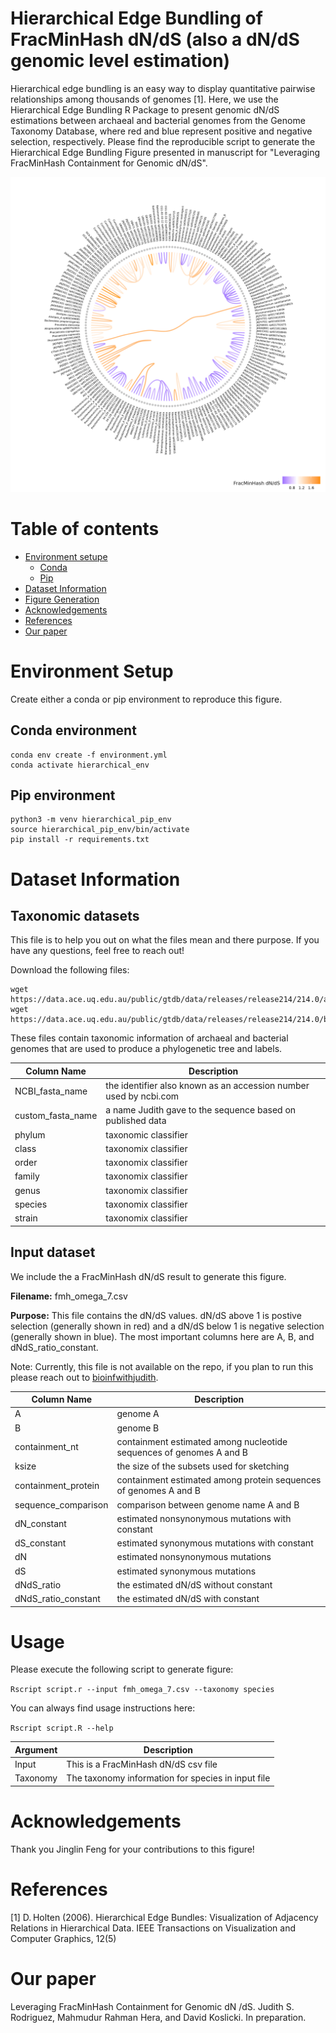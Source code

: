 # Hierarchical Edge Bundling of FracMinHash dN/dS (also a dN/dS genomic level estimation)

Hierarchical edge bundling is an easy way to display quantitative pairwise relationships among thousands of genomes [1]. Here, we use the Hierarchical Edge Bundling R Package to present genomic dN/dS estimations between archaeal and bacterial genomes from the Genome Taxonomy Database, where red and blue represent positive and negative selection, respectively. Please find the reproducible script to generate the Hierarchical Edge Bundling Figure presented in manuscript for "Leveraging FracMinHash Containment for Genomic dN/dS". 

![Figure](./figures/output_species.png)

# Table of contents

- [Environment setupe](#Environment-Setup)
    - [Conda](#Conda-environment)
    - [Pip](#Pip-environment)
- [Dataset Information](#Dataset-Information)
- [Figure Generation](#Figure-Generation)
- [Acknowledgements](#Acknowledgements)
- [References](#References)
- [Our paper](#Our-paper)

# Environment Setup

Create either a conda or pip environment to reproduce this figure.

## Conda environment

```
conda env create -f environment.yml
conda activate hierarchical_env
```

## Pip environment

```
python3 -m venv hierarchical_pip_env
source hierarchical_pip_env/bin/activate
pip install -r requirements.txt
```


# Dataset Information

## Taxonomic datasets

This file is to help you out on what the files mean and there purpose. If you have any questions, feel free to reach out!

Download the following files:

```
wget https://data.ace.uq.edu.au/public/gtdb/data/releases/release214/214.0/ar53_taxonomy_r214.tsv
wget https://data.ace.uq.edu.au/public/gtdb/data/releases/release214/214.0/bac120_taxonomy_r214.tsv
```

These files contain taxonomic information of archaeal and bacterial genomes that are used to produce a phylogenetic tree and labels. 

| Column Name | Description |
|---|---|
| NCBI_fasta_name | the identifier also known as an accession number used by ncbi.com |
| custom_fasta_name | a name Judith gave to the sequence based on published data |
| phylum | taxonomic classifier |
| class | taxonomix classifier |
| order | taxonomix classifier |
| family | taxonomix classifier |
| genus | taxonomix classifier |
| species | taxonomix classifier |
| strain | taxonomix classifier |

## Input dataset

We include the a FracMinHash dN/dS result to generate this figure.

**Filename:** fmh_omega_7.csv 

**Purpose:** This file contains the dN/dS values. dN/dS above 1 is postive selection (generally shown in red) and a dN/dS below 1 is negative selection (generally shown in blue). The most important columns here are A, B, and dNdS_ratio_constant.

Note: Currently, this file is not available on the repo, if you plan to run this please reach out to [bioinfwithjudith](https://github.com/bioinfwithjudith).

<!-- Find it here: /data/jzr5814/sourmash_dnds_estimation/for_jinglin/fmh_omega_7.csv -->

| Column Name | Description |
|---|---|
| A | genome A |
| B | genome B |
| containment_nt | containment estimated among nucleotide sequences of genomes A and B |
| ksize | the size of the subsets used for sketching |
| containment_protein | containment estimated among protein sequences of genomes A and B |
| sequence_comparison | comparison between genome name A and B |
| dN_constant | estimated nonsynonymous mutations with constant |
| dS_constant | estimated synonymous mutations with constant |
| dN | estimated nonsynonymous mutations |
| dS | estimated synonymous mutations |
| dNdS_ratio | the estimated dN/dS without constant |
| dNdS_ratio_constant | the estimated dN/dS with constant |

# Usage

Please execute the following script to generate figure:

```Rscript script.r --input fmh_omega_7.csv --taxonomy species```

You can always find usage instructions here:

```Rscript script.R --help```

| Argument | Description |
|---|---|
| Input | This is a FracMinHash dN/dS csv file |
| Taxonomy | The taxonomy information for species in input file |

<!--
# Demo

Please follow and run jupyter notebook instructions here: [DnDs-visualization/Hierarchical_Edge_Bundling_tree/GTDB/test-code_GTDB copy_jzr_modify.ipynb](https://github.com/KoslickiLab/DnDs-visualization/blob/main/Hierarchical_Edge_Bundling_tree/GTDB/test-code_GTDB%20copy_jzr_modify.ipynb)
-->

# Acknowledgements

Thank you Jinglin Feng for your contributions to this figure!

# References

[1] D. Holten (2006). Hierarchical Edge Bundles: Visualization of Adjacency Relations in Hierarchical Data. IEEE Transactions on Visualization and Computer Graphics, 12(5)

# Our paper

Leveraging FracMinHash Containment for Genomic dN /dS. Judith S. Rodriguez,
Mahmudur Rahman Hera, and David Koslicki. In preparation.

